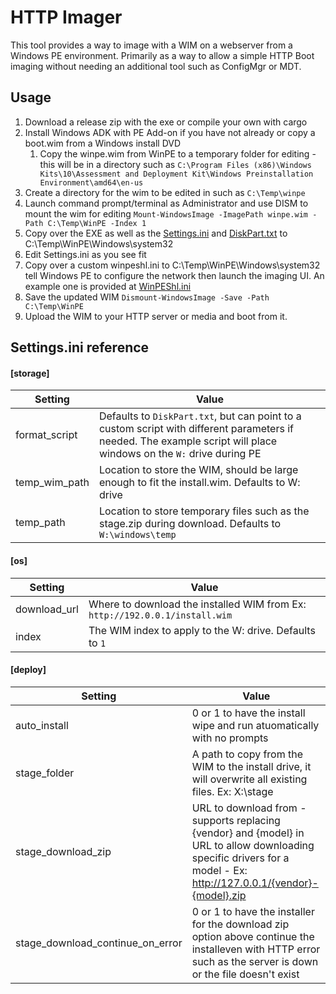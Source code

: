 # HTTP Imager
This tool provides a way to image with a WIM on a webserver from a Windows PE environment. Primarily as a way to allow a simple HTTP Boot imaging without needing an additional tool such as ConfigMgr or MDT.

## Usage
1. Download a release zip with the exe or compile your own with cargo
1. Install Windows ADK with PE Add-on if you have not already or copy a boot.wim from a Windows install DVD
    1. Copy the winpe.wim from WinPE to a temporary folder for editing - this will be in a directory such as `C:\Program Files (x86)\Windows Kits\10\Assessment and Deployment Kit\Windows Preinstallation Environment\amd64\en-us`
1. Create a directory for the wim to be edited in such as `C:\Temp\winpe`
1. Launch command prompt/terminal as Administrator and use DISM to mount the wim for  editing
    `Mount-WindowsImage -ImagePath winpe.wim -Path C:\Temp\WinPE -Index 1`
1. Copy over the EXE as well as the [Settings.ini](example/Settings.ini) and [DiskPart.txt](example/DiskPart.txt) to C:\Temp\WinPE\Windows\system32
1. Edit Settings.ini as you see fit
1. Copy over a custom winpeshl.ini to C:\Temp\WinPE\Windows\system32 tell Windows PE to configure the network then launch the imaging UI. An example one is provided at [WinPEShl.ini](example/Winpeshl.ini)
1. Save the updated WIM
  `Dismount-WindowsImage -Save -Path C:\Temp\WinPE`
1. Upload the WIM to your HTTP server or media and boot from it.


  ## Settings.ini reference
#### [storage]
| Setting | Value |
| -- | -- |
|format_script|Defaults to `DiskPart.txt`, but can point to a custom script with different parameters if needed. The example script will place windows on the `W:` drive during PE|
|temp_wim_path|Location to store the WIM, should be large enough to fit the install.wim. Defaults to W: drive|
|temp_path|Location to store temporary files such as the stage.zip during download. Defaults to `W:\windows\temp`|

#### [os]
| Setting | Value |
| -- | -- |
|download_url|Where to download the installed WIM from Ex: `http://192.0.0.1/install.wim`|
|index|The WIM index to apply to the W: drive. Defaults to `1`|

#### [deploy]
| Setting | Value |
| -- | -- |
|auto_install| 0 or 1 to have the install wipe and run atuomatically with no prompts |
|stage_folder|A path to copy from the WIM to the install drive, it will overwrite all existing files. Ex: X:\stage |
|stage_download_zip|URL to download from - supports replacing {vendor} and {model} in URL to allow downloading specific drivers for a model - Ex: http://127.0.0.1/{vendor}-{model}.zip|
|stage_download_continue_on_error|0 or 1 to have the installer for the download zip option above continue the installeven with HTTP error such as the server is down or the file doesn't exist|